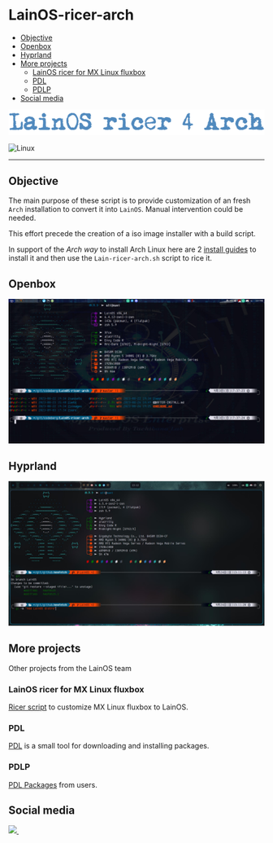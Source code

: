 # LainOS-ricer-arch
<!--toc:start-->
- [Objective](#objective)
- [Openbox](#openbox)
- [Hyprland](#hyprland)
- [More projects](#more-projects)
  - [LainOS ricer for MX Linux fluxbox](#lainos-ricer-for-mx-linux-fluxbox)
  - [PDL](#pdl)
  - [PDLP](#pdlp)
- [Social media](#social-media)
<!--toc:end-->

![LainOS](images/logo.png)

![Linux](https://img.shields.io/badge/-Linux-grey?logo=linux)

---

## Objective

The main purpose of these script is to provide customization of an fresh `Arch` installation to convert it into `LainOS`. Manual intervention could be needed.

This effort precede the creation of a iso image installer with a build script.

In support of the *Arch way* to install Arch Linux here are 2 [install guides](install_guides) to install it and then use the `Lain-ricer-arch.sh` script to rice it.

## Openbox

![LainOS Opebox](images/term.jpg)

## Hyprland

![LainOS Hyprland](images/Hyprland.jpg)

## More projects

Other projects from the LainOS team

### LainOS ricer for MX Linux fluxbox

[Ricer script](https://codeberg.org/LainOS/LainOS-ricer) to customize MX Linux fluxbox to LainOS.

### PDL

[PDL](https://github.com/ashk123/PDL) is a small tool for downloading and installing packages.

### PDLP

[PDL Packages](https://github.com/ashk123/PDLP) from users.

## Social media

<a href="https://www.reddit.com/r/LainOSdevelopers/">
<img src="https://img.shields.io/badge/Reddit-FF4500?style=for-the-badge&logo=reddit&logoColor=white">
</a>&nbsp;&nbsp;
